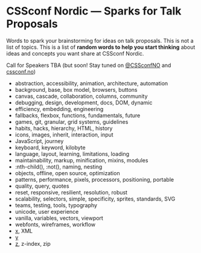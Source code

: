 # CSSconf Nordic — Sparks for Talk Proposals

Words to spark your brainstorming for ideas on talk proposals. This is not a list of topics. This is a list of **random words to help you start thinking** about ideas and concepts you want share at CSSconf Nordic.

Call for Speakers TBA (but soon! Stay tuned on [@CSSconfNO](https://twitter.com/cssconfno) and [cssconf.no](http://cssconf.no/))

* abstraction, accessibility, animation, architecture, automation
* background, base, box model, browsers, buttons
* canvas, cascade, collaboration, columns, community
* debugging, design, development, docs, DOM, dynamic
* efficiency, embedding, engineering
* fallbacks, flexbox, functions, fundamentals, future
* games, git, granular, grid systems, guidelines
* habits, hacks, hierarchy, HTML, history
* icons, images, inherit, interaction, input
* JavaScript, journey
* keyboard, keyword, kilobyte
* language, layout, learning, limitations, loading
* maintainability, markup, minification, mixins, modules
* :nth-child(), :not(), naming, nesting
* objects, offline, open source, optimization
* patterns, performance, pixels, processors, positioning, portable
* quality, query, quotes
* reset, responsive, resilient, resolution, robust
* scalability, selectors, simple, specificity, sprites, standards, SVG
* teams, testing, tools, typography
* unicode, user experience
* vanilla, variables, vectors, viewport
* webfonts, wireframes, workflow
* [x](https://developer.mozilla.org/en-US/docs/Web/SVG/Attribute/x), XML
* [y](https://developer.mozilla.org/en-US/docs/Web/SVG/Attribute/y)
* [z](https://developer.mozilla.org/en-US/docs/Web/SVG/Attribute/z), z-index, zip
